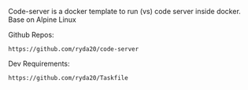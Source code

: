 Code-server is a docker template to run (vs) code server inside docker.
Base on Alpine Linux

Github Repos:

	https://github.com/ryda20/code-server

Dev Requirements:

	https://github.com/ryda20/Taskfile
